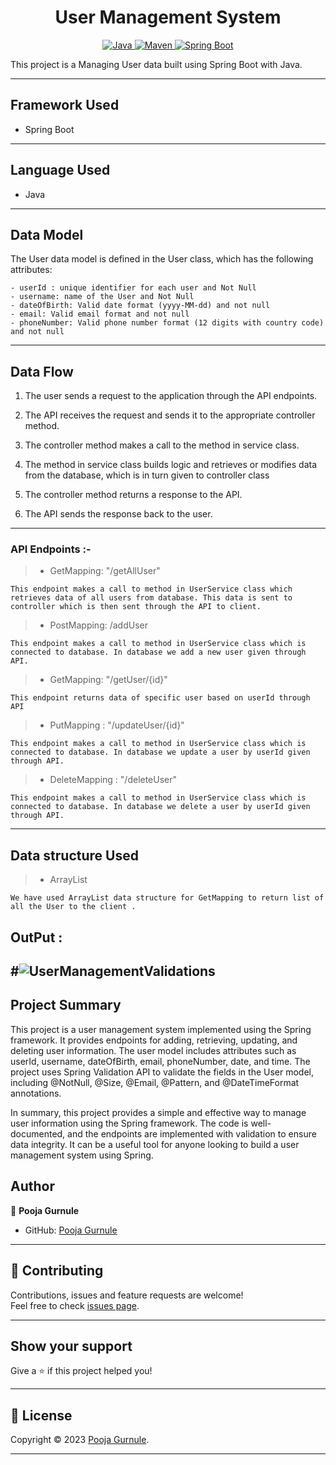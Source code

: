 <h1 align = "center"> User Management System </h1>

<p align="center">
<a href="Java url">
    <img alt="Java" src="https://img.shields.io/badge/Java->=8-darkblue.svg" />
</a>
<a href="Maven url" >
    <img alt="Maven" src="https://img.shields.io/badge/maven-3.0.5-brightgreen.svg" />
</a>
<a href="Spring Boot url" >
    <img alt="Spring Boot" src="https://img.shields.io/badge/Spring Boot-3.0.6-brightgreen.svg" />
</a>
</p>
This project is a Managing User data built using Spring Boot with Java.

---

## Framework Used
* Spring Boot

---

## Language Used
* Java

---

## Data Model

The User data model is defined in the User class, which has the following attributes:
```
- userId : unique identifier for each user and Not Null
- username: name of the User and Not Null
- dateOfBirth: Valid date format (yyyy-MM-dd) and not null
- email: Valid email format and not null
- phoneNumber: Valid phone number format (12 digits with country code) and not null

```
---

## Data Flow

1. The user sends a request to the application through the API endpoints.
2. The API receives the request and sends it to the appropriate controller method.
3. The controller method makes a call to the method in service class.

4. The method in service class builds logic and retrieves or modifies data from the database, which is in turn given to controller class
5. The controller method returns a response to the API.
6. The API sends the response back to the user.

---

### API Endpoints :-



>* GetMapping: "/getAllUser"
```
This endpoint makes a call to method in UserService class which retrieves data of all users from database. This data is sent to controller which is then sent through the API to client.
```
>* PostMapping: /addUser
```
This endpoint makes a call to method in UserService class which is connected to database. In database we add a new user given through API.
```

>* GetMapping: "/getUser/{id}"
```
This endpoint returns data of specific user based on userId through API
```
>* PutMapping : "/updateUser/{id}"
```
This endpoint makes a call to method in UserService class which is connected to database. In database we update a user by userId given through API.
```
>* DeleteMapping : "/deleteUser"
```
This endpoint makes a call to method in UserService class which is connected to database. In database we delete a user by userId given through API.
```
---

## Data structure Used

>* ArrayList
```
We have used ArrayList data structure for GetMapping to return list of all the User to the client .
```

## OutPut :
#![UserManagementValidations](https://user-images.githubusercontent.com/102051371/235164563-b63e0ea0-4ee6-46d8-a72a-822e202c8e6b.png)
---
## Project Summary

This project is a user management system implemented using the Spring framework. It provides endpoints for adding, retrieving, updating, and deleting user information. 
The user model includes attributes such as userId, username, dateOfBirth, email, phoneNumber, date, and time. 
The project uses Spring Validation API to validate the fields in the User model, including @NotNull, @Size, @Email, @Pattern, and @DateTimeFormat annotations.

In summary, this project provides a simple and effective way to manage user information using the Spring framework. The code is well-documented, and the endpoints are implemented with validation to ensure data integrity. 
It can be a useful tool for anyone looking to build a user management system using Spring.

## Author

👤 **Pooja Gurnule**

* GitHub: [Pooja Gurnule](https://github.com/poojagurnule)

---

## 🤝 Contributing

Contributions, issues and feature requests are welcome!<br />Feel free to check [issues page]("url").

---

## Show your support

Give a ⭐️ if this project helped you!

---

## 📝 License

Copyright © 2023 [Pooja Gurnule](https://github.com/poojagurnule).<br />



---

